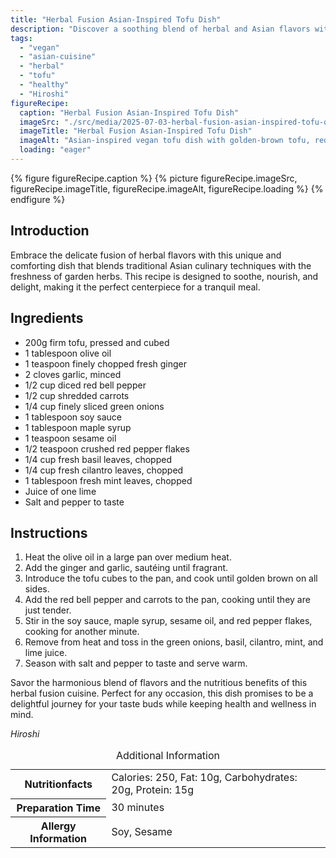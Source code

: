 ```yaml
---
title: "Herbal Fusion Asian-Inspired Tofu Dish"
description: "Discover a soothing blend of herbal and Asian flavors with this vegan tofu dish, perfect for a healthy and comforting meal."
tags:
  - "vegan"
  - "asian-cuisine"
  - "herbal"
  - "tofu"
  - "healthy"
  - "Hiroshi"
figureRecipe: 
  caption: "Herbal Fusion Asian-Inspired Tofu Dish"
  imageSrc: "./src/media/2025-07-03-herbal-fusion-asian-inspired-tofu-dish-9762.png"
  imageTitle: "Herbal Fusion Asian-Inspired Tofu Dish"
  imageAlt: "Asian-inspired vegan tofu dish with golden-brown tofu, red bell peppers, carrots, and green onions, garnished with fresh herbs and soy-sesame sauce, on a white plate."
  loading: "eager"
---
```


{% figure figureRecipe.caption %}
{% picture figureRecipe.imageSrc, figureRecipe.imageTitle, figureRecipe.imageAlt, figureRecipe.loading %}
{% endfigure %}

## Introduction

Embrace the delicate fusion of herbal flavors with this unique and comforting dish that blends traditional Asian culinary techniques with the freshness of garden herbs. This recipe is designed to soothe, nourish, and delight, making it the perfect centerpiece for a tranquil meal.

## Ingredients

- 200g firm tofu, pressed and cubed
- 1 tablespoon olive oil
- 1 teaspoon finely chopped fresh ginger
- 2 cloves garlic, minced
- 1/2 cup diced red bell pepper
- 1/2 cup shredded carrots
- 1/4 cup finely sliced green onions
- 1 tablespoon soy sauce
- 1 tablespoon maple syrup
- 1 teaspoon sesame oil
- 1/2 teaspoon crushed red pepper flakes
- 1/4 cup fresh basil leaves, chopped
- 1/4 cup fresh cilantro leaves, chopped
- 1 tablespoon fresh mint leaves, chopped
- Juice of one lime
- Salt and pepper to taste

## Instructions

1. Heat the olive oil in a large pan over medium heat.
2. Add the ginger and garlic, sautéing until fragrant.
3. Introduce the tofu cubes to the pan, and cook until golden brown on all sides.
4. Add the red bell pepper and carrots to the pan, cooking until they are just tender.
5. Stir in the soy sauce, maple syrup, sesame oil, and red pepper flakes, cooking for another minute.
6. Remove from heat and toss in the green onions, basil, cilantro, mint, and lime juice.
7. Season with salt and pepper to taste and serve warm.

Savor the harmonious blend of flavors and the nutritious benefits of this herbal fusion cuisine. Perfect for any occasion, this dish promises to be a delightful journey for your taste buds while keeping health and wellness in mind.

*Hiroshi*

<table><caption class='sr-only'>Additional Information</caption><tr><th>Nutritionfacts</th><td>Calories: 250, Fat: 10g, Carbohydrates: 20g, Protein: 15g&nbsp;</td></tr><tr><th>Preparation Time</th><td>30 minutes&nbsp;</td></tr><tr><th>Allergy Information</th><td>Soy, Sesame&nbsp;</td></tr></table>

